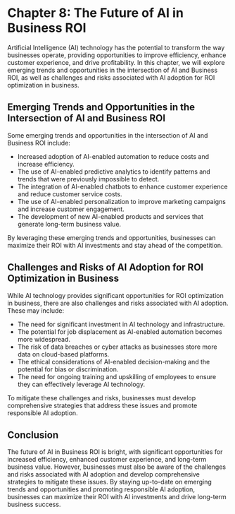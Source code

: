 Chapter 8: The Future of AI in Business ROI
===========================================

Artificial Intelligence (AI) technology has the potential to transform the way businesses operate, providing opportunities to improve efficiency, enhance customer experience, and drive profitability. In this chapter, we will explore emerging trends and opportunities in the intersection of AI and Business ROI, as well as challenges and risks associated with AI adoption for ROI optimization in business.

Emerging Trends and Opportunities in the Intersection of AI and Business ROI
----------------------------------------------------------------------------

Some emerging trends and opportunities in the intersection of AI and Business ROI include:

* Increased adoption of AI-enabled automation to reduce costs and increase efficiency.
* The use of AI-enabled predictive analytics to identify patterns and trends that were previously impossible to detect.
* The integration of AI-enabled chatbots to enhance customer experience and reduce customer service costs.
* The use of AI-enabled personalization to improve marketing campaigns and increase customer engagement.
* The development of new AI-enabled products and services that generate long-term business value.

By leveraging these emerging trends and opportunities, businesses can maximize their ROI with AI investments and stay ahead of the competition.

Challenges and Risks of AI Adoption for ROI Optimization in Business
--------------------------------------------------------------------

While AI technology provides significant opportunities for ROI optimization in business, there are also challenges and risks associated with AI adoption. These may include:

* The need for significant investment in AI technology and infrastructure.
* The potential for job displacement as AI-enabled automation becomes more widespread.
* The risk of data breaches or cyber attacks as businesses store more data on cloud-based platforms.
* The ethical considerations of AI-enabled decision-making and the potential for bias or discrimination.
* The need for ongoing training and upskilling of employees to ensure they can effectively leverage AI technology.

To mitigate these challenges and risks, businesses must develop comprehensive strategies that address these issues and promote responsible AI adoption.

Conclusion
----------

The future of AI in Business ROI is bright, with significant opportunities for increased efficiency, enhanced customer experience, and long-term business value. However, businesses must also be aware of the challenges and risks associated with AI adoption and develop comprehensive strategies to mitigate these issues. By staying up-to-date on emerging trends and opportunities and promoting responsible AI adoption, businesses can maximize their ROI with AI investments and drive long-term business success.
